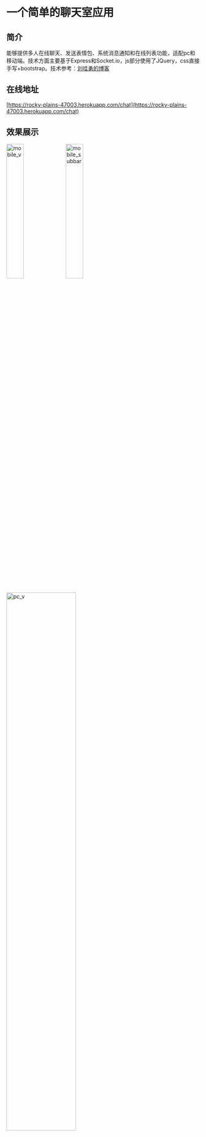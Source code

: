 # 一个简单的聊天室应用
## 简介
能够提供多人在线聊天、发送表情包、系统消息通知和在线列表功能，适配pc和移动端。技术方面主要基于Express和Socket.io，js部分使用了JQuery，css直接手写+bootstrap。技术参考：[刘哇勇的博客](http://www.cnblogs.com/Wayou/p/hichat_built_with_nodejs_socket.html)
## 在线地址
[https://rocky-plains-47003.herokuapp.com/chat](https://rocky-plains-47003.herokuapp.com/chat)
## 效果展示
<img src="http://wx2.sinaimg.cn/large/006bAzaMly1fgir6oliu5j30je0vqwhx.jpg" width="30%" alt="mobile_v"> 
<img src="http://wx3.sinaimg.cn/large/006bAzaMly1fgir6qng6zj30jc0vsq4s.jpg" width="30%" alt="mobile_subbar">
<img src="http://wx4.sinaimg.cn/large/006bAzaMly1fgir6tk1u1j31h40xi428.jpg" width="60%" alt="pc_v"/>


